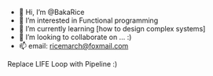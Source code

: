 - 👋 Hi, I’m @BakaRice
- 👀 I’m interested in Functional programming
- 🌱 I’m currently learning \[how to design complex systems\]
- 💞️ I’m looking to collaborate on ... :)
- 📫 email: ricemarch@foxmail.com



Replace LIFE Loop with Pipeline :)
<!---
BakaRice/BakaRice is a ✨ special ✨ repository because its `README.md` (this file) appears on your GitHub profile.
You can click the Preview link to take a look at your changes.
--->
